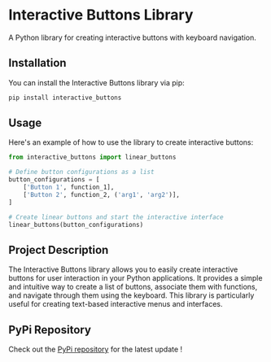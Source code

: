 # Interactive Buttons Library

A Python library for creating interactive buttons with keyboard navigation.

## Installation

You can install the Interactive Buttons library via pip:

```bash
pip install interactive_buttons
```


## Usage

Here's an example of how to use the library to create interactive buttons:

```python
from interactive_buttons import linear_buttons

# Define button configurations as a list
button_configurations = [
    ['Button 1', function_1],
    ['Button 2', function_2, ('arg1', 'arg2')],
]

# Create linear buttons and start the interactive interface
linear_buttons(button_configurations)
```

## Project Description

The Interactive Buttons library allows you to easily create interactive buttons for user interaction in your Python applications. It provides a simple and intuitive way to create a list of buttons, associate them with functions, and navigate through them using the keyboard. This library is particularly useful for creating text-based interactive menus and interfaces.

## PyPi Repository

Check out the [PyPi repository](https://pypi.org/project/interactive-buttons/) for the latest update !
